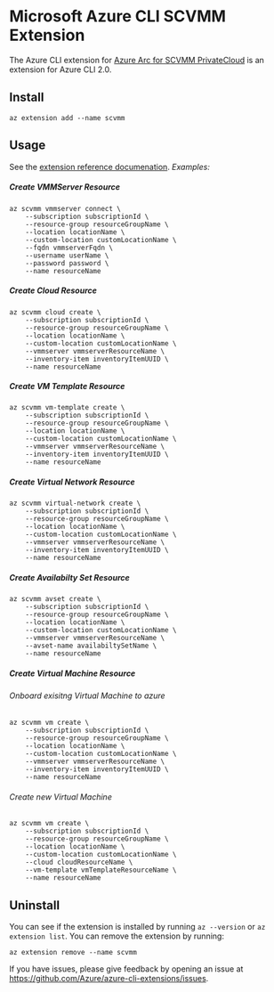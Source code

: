 # Microsoft Azure CLI SCVMM Extension

The Azure CLI extension for [Azure Arc for SCVMM PrivateCloud](https://aka.ms/azure-arc/scvmm/docs) is an extension for Azure CLI 2.0.

## Install

```
az extension add --name scvmm
```

## Usage

See the [extension reference documenation](https://aka.ms/azure-arc/scvmm/docs).
_Examples:_

##### Create VMMServer Resource

```
az scvmm vmmserver connect \
    --subscription subscriptionId \
    --resource-group resourceGroupName \
    --location locationName \
    --custom-location customLocationName \
    --fqdn vmmserverFqdn \
    --username userName \
    --password password \
    --name resourceName
```

##### Create Cloud Resource

```
az scvmm cloud create \
    --subscription subscriptionId \
    --resource-group resourceGroupName \
    --location locationName \
    --custom-location customLocationName \
    --vmmserver vmmserverResourceName \
    --inventory-item inventoryItemUUID \
    --name resourceName
```

##### Create VM Template Resource

```
az scvmm vm-template create \
    --subscription subscriptionId \
    --resource-group resourceGroupName \
    --location locationName \
    --custom-location customLocationName \
    --vmmserver vmmserverResourceName \
    --inventory-item inventoryItemUUID \
    --name resourceName
```

##### Create Virtual Network Resource

```
az scvmm virtual-network create \
    --subscription subscriptionId \
    --resource-group resourceGroupName \
    --location locationName \
    --custom-location customLocationName \
    --vmmserver vmmserverResourceName \
    --inventory-item inventoryItemUUID \
    --name resourceName
```

##### Create Availabilty Set Resource

```
az scvmm avset create \
    --subscription subscriptionId \
    --resource-group resourceGroupName \
    --location locationName \
    --custom-location customLocationName \
    --vmmserver vmmserverResourceName \
    --avset-name availabiltySetName \
    --name resourceName
```

##### Create Virtual Machine Resource

###### Onboard exisitng Virtual Machine to azure

```
az scvmm vm create \
    --subscription subscriptionId \
    --resource-group resourceGroupName \
    --location locationName \
    --custom-location customLocationName \
    --vmmserver vmmserverResourceName \
    --inventory-item inventoryItemUUID \
    --name resourceName
```

###### Create new Virtual Machine

```
az scvmm vm create \
    --subscription subscriptionId \
    --resource-group resourceGroupName \
    --location locationName \
    --custom-location customLocationName \
    --cloud cloudResourceName \
    --vm-template vmTemplateResourceName \
    --name resourceName
```


## Uninstall

You can see if the extension is installed by running `az --version` or `az extension list`. You can remove the extension by running:

```
az extension remove --name scvmm
```

If you have issues, please give feedback by opening an issue at https://github.com/Azure/azure-cli-extensions/issues.
